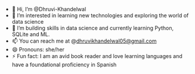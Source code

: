 - 👋 Hi, I’m @Dhruvi-Khandelwal
- 👀 I’m interested in learning new technologies and exploring the world of data science
- 🌱 I’m building skills in data science and currently learning Python, SQLite and ML.
- 📫 You can reach me at @dhruvikhandelwal05@gmail.com
- 😄 Pronouns: she/her
- ⚡ Fun fact: I am an avid book reader and love learning languages and have a foundational proficiency in Spanish

<!---
Dhruvi-Khandelwal/Dhruvi-Khandelwal is a ✨ special ✨ repository because its `README.md` (this file) appears on your GitHub profile.
You can click the Preview link to take a look at your changes.
--->
